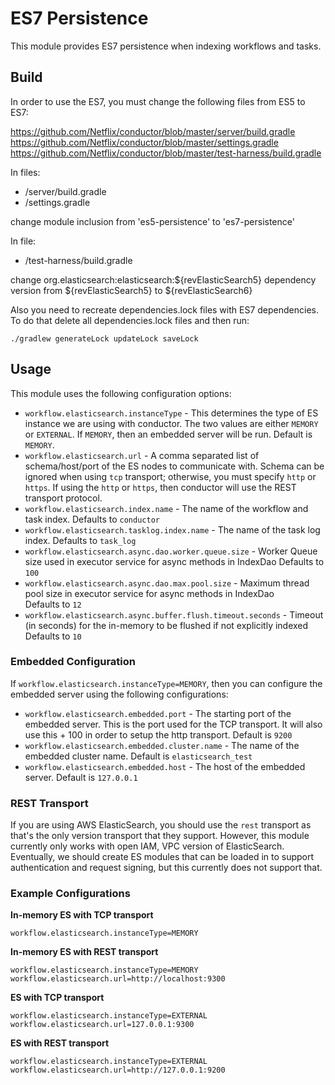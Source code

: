 # ES7 Persistence

This module provides ES7 persistence when indexing workflows and tasks.

## Build

In order to use the ES7, you must change the following files from ES5 to ES7:


https://github.com/Netflix/conductor/blob/master/server/build.gradle
https://github.com/Netflix/conductor/blob/master/settings.gradle
https://github.com/Netflix/conductor/blob/master/test-harness/build.gradle

In files:
- /server/build.gradle
- /settings.gradle

change module inclusion from 'es5-persistence' to 'es7-persistence'


In file:
 
- /test-harness/build.gradle

change org.elasticsearch:elasticsearch:${revElasticSearch5} dependency version from ${revElasticSearch5} to ${revElasticSearch6}


Also you need to recreate dependencies.lock files with ES7 dependencies. To do that delete all dependencies.lock files and then run:

```
./gradlew generateLock updateLock saveLock
```

## Usage

This module uses the following configuration options:

* `workflow.elasticsearch.instanceType` - This determines the type of ES instance we are using with conductor.
The two values are either `MEMORY` or `EXTERNAL`.
If `MEMORY`, then an embedded server will be run.
Default is `MEMORY`.
* `workflow.elasticsearch.url` - A comma separated list of schema/host/port of the ES nodes to communicate with.
Schema can be ignored when using `tcp` transport; otherwise, you must specify `http` or `https`.
If using the `http` or `https`, then conductor will use the REST transport protocol.
* `workflow.elasticsearch.index.name` - The name of the workflow and task index.
Defaults to `conductor`
* `workflow.elasticsearch.tasklog.index.name` - The name of the task log index.
Defaults to `task_log`
* `workflow.elasticsearch.async.dao.worker.queue.size` - Worker Queue size used in executor service for async methods in IndexDao 
Defaults to `100`
* `workflow.elasticsearch.async.dao.max.pool.size` - Maximum thread pool size in executor service for async methods in IndexDao        
Defaults to `12`
* `workflow.elasticsearch.async.buffer.flush.timeout.seconds` - Timeout (in seconds) for the in-memory to be flushed if not explicitly indexed
Defaults to `10`

### Embedded Configuration

If `workflow.elasticsearch.instanceType=MEMORY`, then you can configure the embedded server using the following configurations: 

* `workflow.elasticsearch.embedded.port` - The starting port of the embedded server.
This is the port used for the TCP transport.
It will also use this + 100 in order to setup the http transport.
Default is `9200`
* `workflow.elasticsearch.embedded.cluster.name` - The name of the embedded cluster name.
Default is `elasticsearch_test`
* `workflow.elasticsearch.embedded.host` - The host of the embedded server.
Default is `127.0.0.1`

### REST Transport

If you are using AWS ElasticSearch, you should use the `rest` transport as that's the only version transport that they support.
However, this module currently only works with open IAM, VPC version of ElasticSearch.
Eventually, we should create ES modules that can be loaded in to support authentication and request signing, but this currently does not support that.

### Example Configurations

**In-memory ES with TCP transport**

```
workflow.elasticsearch.instanceType=MEMORY
```

**In-memory ES with REST transport**

```
workflow.elasticsearch.instanceType=MEMORY
workflow.elasticsearch.url=http://localhost:9300
```

**ES with TCP transport**

```
workflow.elasticsearch.instanceType=EXTERNAL
workflow.elasticsearch.url=127.0.0.1:9300
```

**ES with REST transport**

```
workflow.elasticsearch.instanceType=EXTERNAL
workflow.elasticsearch.url=http://127.0.0.1:9200
```
